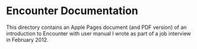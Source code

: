 # Encounter Documentation

This directory contains an Apple Pages document (and PDF version) of an introduction to Encounter with user manual I wrote as part of a job interview in February 2012.
